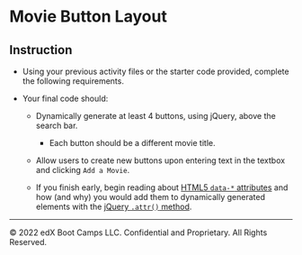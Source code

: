# Movie Button Layout

## Instruction

* Using your previous activity files or the starter code provided, complete the following requirements.

* Your final code should:

  * Dynamically generate at least 4 buttons, using jQuery, above the search bar.

    * Each button should be a different movie title.

  * Allow users to create new buttons upon entering text in the textbox and clicking `Add a Movie`.

  * If you finish early, begin reading about [HTML5 `data-*` attributes](https://developer.mozilla.org/en-US/docs/Learn/HTML/Howto/Use_data_attributes) and how (and why) you would add them to dynamically generated elements with the [jQuery `.attr()` method](http://api.jquery.com/attr/).

---

© 2022 edX Boot Camps LLC. Confidential and Proprietary. All Rights Reserved.
